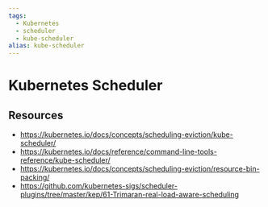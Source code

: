 ```yaml
---
tags:
  - Kubernetes
  - scheduler
  - kube-scheduler
alias: kube-scheduler
---
```


# Kubernetes Scheduler

## Resources

- <https://kubernetes.io/docs/concepts/scheduling-eviction/kube-scheduler/>
- <https://kubernetes.io/docs/reference/command-line-tools-reference/kube-scheduler/>
- <https://kubernetes.io/docs/concepts/scheduling-eviction/resource-bin-packing/>
- <https://github.com/kubernetes-sigs/scheduler-plugins/tree/master/kep/61-Trimaran-real-load-aware-scheduling>
